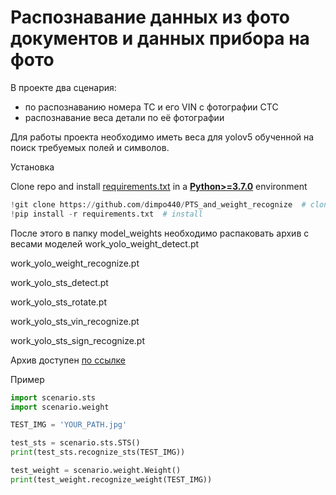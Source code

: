 # Распознавание данных из фото документов и данных прибора на фото 
В проекте два сценария:
- по распознаванию номера ТС и его VIN с фотографии СТС
- распознавание веса детали по её фотографии

Для работы проекта необходимо иметь веса для yolov5 обученной на поиск требуемых полей и символов.

<summary>Установка</summary>

Clone repo and install [requirements.txt](https://github.com/dimpo440/PTS_and_weight_recognize/requirements.txt)
in a [**Python>=3.7.0**](https://www.python.org/) environment

```python
!git clone https://github.com/dimpo440/PTS_and_weight_recognize  # clone
!pip install -r requirements.txt  # install
```
После этого в папку model_weights необходимо распаковать архив с весами моделей
work_yolo_weight_detect.pt

work_yolo_weight_recognize.pt

work_yolo_sts_detect.pt

work_yolo_sts_rotate.pt

work_yolo_sts_vin_recognize.pt

work_yolo_sts_sign_recognize.pt

Архив доступен [по ссылке](https://drive.google.com/file/d/1a0DlcqHIz914NhfFdk6bHnhQxbnKQbAi/view?usp=sharing)

Пример

```python
import scenario.sts
import scenario.weight

TEST_IMG = 'YOUR_PATH.jpg'

test_sts = scenario.sts.STS()
print(test_sts.recognize_sts(TEST_IMG))

test_weight = scenario.weight.Weight()
print(test_weight.recognize_weight(TEST_IMG))
```
